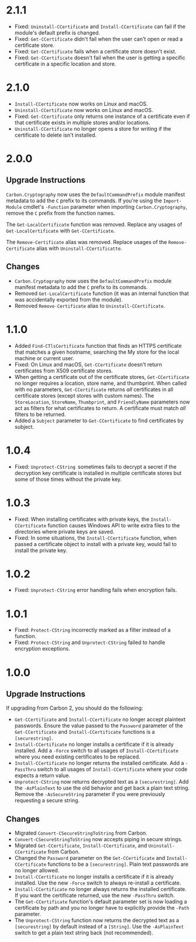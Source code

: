 
# 2.1.1

* Fixed: `Uninstall-CCertificate` and `Install-CCertificate` can fail if the module's default prefix is changed.
* Fixed: `Get-CCertificate` didn't fail when the user can't open or read a certificate store.
* Fixed: `Get-CCertificate` fails when a certificate store doesn't exist.
* Fixed: `Get-CCertificate` doesn't fail when the user is getting a specific certificate in a specific location and
  store.


# 2.1.0

* `Install-CCertificate` now works on Linux and macOS.
* `Uninstall-CCertificate` now works on Linux and macOS.
* Fixed: `Get-CCertificate` only returns one instance of a certificate even if that certificate exists in multiple
  stores and/or locations.
* `Uninstall-CCertificate` no longer opens a store for writing if the certificate to delete isn't installed.


# 2.0.0

## Upgrade Instructions

`Carbon.Cryptography` now uses the `DefaultCommandPrefix` module manifest metadata to add the `C` prefix to its
commands. If you're using the `Import-Module` cmdlet's `-Function` parameter when importing `Carbon.Cryptography`,
remove the `C` prefix from the function names.

The `Get-LocalCertificate` function was removed. Replace any usages of `Get-LocalCertificate` with `Get-CCertificate`. 

The `Remove-Certificate` alias was removed. Replace usages of the `Remove-Certificate` alias with 
`Uninstall-CCertificatte`.

## Changes

* `Carbon.Cryptography` now uses the `DefaultCommandPrefix` module manifest metadata to add the `C` prefix to its
  commands.
* Removed `Get-LocalCertificate` function (it was an internal function that was accidentally exported from the module).
* Removed `Remove-Certificate` alias to `Uninstall-CCertificate`.


# 1.1.0

* Added `Find-CTlsCertificate` function that finds an HTTPS certificate that matches a given hostname, searching the My
  store for the local machine or current user.
* Fixed: On Linux and macOS, `Get-CCertificate` doesn't return certificates from X509 certificate stores.
* When getting a certificate out of the certificate stores, `Get-CCertificate` no longer requires a location, store
  name, and thumbprint. When called with no parameters, `Get-CCertificate` returns *all* certificates in all certificate
  stores (except stores with custom names). The `StoreLocation`, `StoreName`, `Thumbprint`, and `FriendlyName`
  parameters now act as filters for what certificates to return. A certificate must match *all* filters to be returned.
* Added a `Subject` parameter to `Get-CCertificate` to find certificates by subject.


# 1.0.4

* Fixed: `Unprotect-CString `sometimes fails to decrypt a secret if the decryption key certificate is installed in
  multiple certificate stores but some of those times without the private key.


# 1.0.3

* Fixed: When installing certificates with private keys, the `Install-CCertificate` function causes Windows API to write
  extra files to the directories where private keys are saved.
* Fixed: In some situations, the `Install-CCertificate` function, when passed a certificate object to install with a
  private key, would fail to install the private key.


# 1.0.2

* Fixed: `Unprotect-CString` error handling fails when encryption fails.


# 1.0.1

* Fixed: `Protect-CString` incorrectly marked as a filter instead of a function.
* Fixed: `Protect-CString` and `Unprotect-CString` failed to handle encryption exceptions.

# 1.0.0

## Upgrade Instructions

If upgrading from Carbon 2, you should do the following:

* `Get-CCertificate` and `Install-CCertificate` no longer accept plaintext passwords. Ensure the value passed to the 
  `Password` parameter of the `Get-CCertificate` and `Install-CCertificate` functions is a `[securestring]`.
* `Install-CCertificate` no longer installs a certificate if it is already installed. Add a `-Force` switch to all
  usages of `Install-CCertificate` where you need existing certificates to be replaced.
* `Install-CCertificate` no longer returns the installed certificate. Add a `-PassThru` switch to all usages of
  `Install-CCertificate` where your code expects a return value.
* `Unprotect-CString` now returns decrypted text as a `[securestring]`. Add the `-AsPlainText` to use the old behavior
  and get back a plain text string. Remove the `-AsSecureString` parameter if you were previously requesting a secure
  string.

## Changes

* Migrated `Convert-CSecureStringToString` from Carbon.
* `Convert-CSecureStringToString` now accepts piping in secure strings.
* Migrated `Get-CCertificate`, `Install-CCertificate`, and `Uninstall-CCertificate` from Carbon.
* Changed the `Password` parameter on the `Get-CCertificate` and `Install-CCertificate` functions to be a
  `[securestring]`. Plain text passwords are no longer allowed.
* `Install-CCertificate` no longer installs a certificate if it is already installed. Use the new `-Force` switch to
  always re-install a certificate.
* `Install-CCertificate` no longer always returns the installed certificate. If you want the certificate returned, use
  the new `-PassThru` switch.
* The `Get-CCertificate` function's default parameter set is now loading a certificate by path and you no longer have
  to explicitly provide the `-Path` parameter.
* The `Unprotect-CString` function now returns the decrypted text as a `[securestring]` by default instead of a
  `[String]`. Use the `-AsPlainText` switch to get a plain text string back (not recommended).